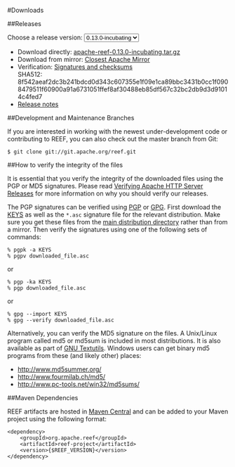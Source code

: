 <!--
Licensed to the Apache Software Foundation (ASF) under one
or more contributor license agreements.  See the NOTICE file
distributed with this work for additional information
regarding copyright ownership.  The ASF licenses this file
to you under the Apache License, Version 2.0 (the
"License"); you may not use this file except in compliance
with the License.  You may obtain a copy of the License at

http://www.apache.org/licenses/LICENSE-2.0

Unless required by applicable law or agreed to in writing,
software distributed under the License is distributed on an
"AS IS" BASIS, WITHOUT WARRANTIES OR CONDITIONS OF ANY
KIND, either express or implied.  See the License for the
specific language governing permissions and limitations
under the License.
-->
#Downloads

##Releases

Choose a release version:
<select id="selectRelease" onchange="setReleaseLink()">
    <option value="0.13.0-incubating" selected="selected">0.13.0-incubating</option>
    <option value="0.12.0-incubating">0.12.0-incubating</option>
    <option value="0.11.0-incubating">0.11.0-incubating</option>
    <option value="0.10.0-incubating">0.10.0-incubating</option>
</select>

<ul id="listRelease">
    <li>
        Download directly:
        <a id="directLink" href="http://www.apache.org/dist/reef/0.13.0-incubating/apache-reef-0.13.0-incubating.tar.gz">
            apache-reef-0.13.0-incubating.tar.gz
        </a>
    </li>
    <li>
        Download from mirror:
        <a id="mirrorLink" href="http://www.apache.org/dyn/closer.cgi/reef/0.13.0-incubating">
        Closest Apache Mirror</a>
    </li>
    <li>
        Verification:
        <a id="verificationLink" href="http://www.apache.org/dist/reef/0.13.0-incubating/">
            Signatures and checksums
        </a>
        <br />
        SHA512: <span id="sha512Text">8f542aeaf2dc3b241bdcd0d343c607355e1f09e1ca89bbc3431b0cc1f0908479511f60900a91a6731051ffef8af30488eb85df567c32bc2db9d3d91014c4fed7</span>
    </li>
    <li>
        <a id="releaseNotesLink" href="http://issues.apache.org/jira/secure/ReleaseNote.jspa?projectId=12315820&amp;version=12332972">Release notes</a>
    </li>
</ul>

##Development and Maintenance Branches

If you are interested in working with the newest under-development code or contributing to REEF, you can also check out the master branch from Git:

    $ git clone git://git.apache.org/reef.git

##How to verify the integrity of the files

It is essential that you verify the integrity of the downloaded files using the PGP or MD5 signatures. Please read [Verifying Apache HTTP Server Releases](http://www.apache.org/info/verification.html) for more information on why you should verify our releases.

The PGP signatures can be verified using [PGP](http://www.pgpi.org/) or [GPG](https://www.gnupg.org/). First download the [KEYS](http://www.apache.org/dist/reef/KEYS) as well as the `*.asc` signature file for the relevant distribution. Make sure you get these files from the [main distribution directory](http://www.apache.org/dist/reef/) rather than from a mirror. Then verify the signatures using one of the following sets of commands:

    % pgpk -a KEYS
    % pgpv downloaded_file.asc

or

    % pgp -ka KEYS
    % pgp downloaded_file.asc

or

    % gpg --import KEYS
    % gpg --verify downloaded_file.asc

Alternatively, you can verify the MD5 signature on the files. A Unix/Linux program called md5 or md5sum is included in most distributions. It is also available as part of [GNU Textutils](http://www.gnu.org/software/textutils/textutils.html). Windows users can get binary md5 programs from these (and likely other) places: 


- http://www.md5summer.org/
- http://www.fourmilab.ch/md5/
- http://www.pc-tools.net/win32/md5sums/

##Maven Dependencies

REEF artifacts are hosted in [Maven Central](http://search.maven.org/#search|ga|1|org.apache.reef) and can be added to your Maven project using the following format:

    <dependency>
        <groupId>org.apache.reef</groupId>
        <artifactId>reef-project</artifactId>
        <version>{$REEF_VERSION}</version>
    </dependency>
 
